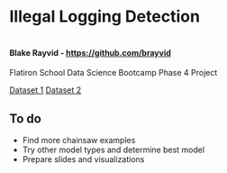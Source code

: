 # Illegal Logging Detection

<a href="https://colab.research.google.com/github/brayvid/illegal-logging-detection/blob/main/p4_project_chainsaw_detection.ipynb" rel="Open in Colab"><img src="https://colab.research.google.com/assets/colab-badge.svg" alt="" /></a>
<h4>Blake Rayvid - <a href=https://github.com/brayvid>https://github.com/brayvid</a></h4>
Flatiron School Data Science Bootcamp Phase 4 Project

<a href="https://www.kaggle.com/datasets/mmoreaux/environmental-sound-classification-50">Dataset 1</a>
<a href="https://www.kaggle.com/datasets/nicorenaldo/chainsaw-testing">Dataset 2</a>

## To do
- Find more chainsaw examples
- Try other model types and determine best model
- Prepare slides and visualizations

